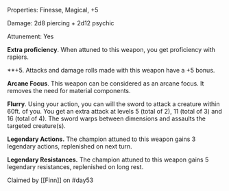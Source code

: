 Properties: Finesse, Magical, +5

Damage: 2d8 piercing + 2d12 psychic

Attunement: Yes

**Extra proficiency**. When attuned to this weapon, you get proficiency with rapiers.

**+5. Attacks and damage rolls made with this weapon have a +5 bonus.

**Arcane Focus**. This weapon can be considered as an arcane focus. It removes the need for material components.

**Flurry**. Using your action, you can will the sword to attack a creature within 60ft. of you. You get an extra attack at levels 5 (total of 2), 11 (total of 3) and 16 (total of 4). The sword warps between dimensions and assaults the targeted creature(s).

**Legendary Actions.** The champion attuned to this weapon gains 3 legendary actions, replenished on next turn.

**Legendary Resistances.** The champion attuned to this weapon gains 5 legendary resistances, replenished on long rest.

Claimed by [[Finn]] on #day53 